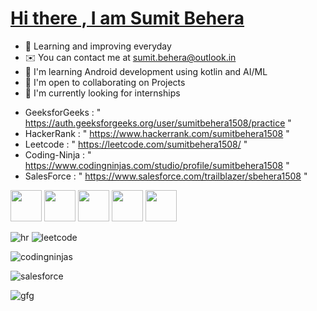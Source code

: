 # <a href="https://www.linkedin.com/in/sumit-behera-24a52b258/"> Hi there , I am Sumit Behera </a>

*   📖  Learning and improving everyday
*   ✉️  You can contact me at [sumit.behera@outlook.in](mailto:sumit.behera@outlook.in)
*   🧠  I'm learning Android development using kotlin and AI/ML
*   🤝  I'm open to collaborating on Projects
*   👀  I'm currently looking for internships 

- GeeksforGeeks : " https://auth.geeksforgeeks.org/user/sumitbehera1508/practice "
- HackerRank : " https://www.hackerrank.com/sumitbehera1508 "
- Leetcode : " https://leetcode.com/sumitbehera1508/ "
- Coding-Ninja : " https://www.codingninjas.com/studio/profile/sumitbehera1508 "
- SalesForce : " https://www.salesforce.com/trailblazer/sbehera1508 "

<div display: flex;
  flex-wrap: wrap;
  padding: 0 4px;>
<img src="https://user-images.githubusercontent.com/100491275/272063890-f1a4a6e6-7891-458a-b882-e6b5e16ffd4b.png" height = "50"/> 
<img src="https://user-images.githubusercontent.com/100491275/272065379-2300529c-0ef1-4f6d-8987-3313c99aec72.png" height = "50"/> 
<img src="https://user-images.githubusercontent.com/100491275/272063867-1417f6c8-f079-4d1b-9a7e-efe0acda3c50.png" height = "50"/> 
<img src="https://user-images.githubusercontent.com/100491275/272065313-acc02e1c-caf4-4d06-aba6-22c2f7062081.png" height = "50"/> 
<img src="https://user-images.githubusercontent.com/100491275/272063837-1d67f0ad-b9cd-4764-a0fb-11c3743794b8.png" height = "50"/> 
</div>

![hr](https://github.com/sumitbehera1508/sumitbehera1508/assets/100491275/1417f6c8-f079-4d1b-9a7e-efe0acda3c50)
![leetcode](https://github.com/sumitbehera1508/sumitbehera1508/assets/100491275/f1a4a6e6-7891-458a-b882-e6b5e16ffd4b)

![codingninjas](https://github.com/sumitbehera1508/sumitbehera1508/assets/100491275/acc02e1c-caf4-4d06-aba6-22c2f7062081)

![salesforce](https://github.com/sumitbehera1508/sumitbehera1508/assets/100491275/1d67f0ad-b9cd-4764-a0fb-11c3743794b8)

![gfg](https://github.com/sumitbehera1508/sumitbehera1508/assets/100491275/2300529c-0ef1-4f6d-8987-3313c99aec72)


<!---

sumitbehera1508/sumitbehera1508 is a ✨ special ✨ repository because its `README.md` (this file) appears on your GitHub profile.
You can click the Preview link to take a look at your changes.
--->
